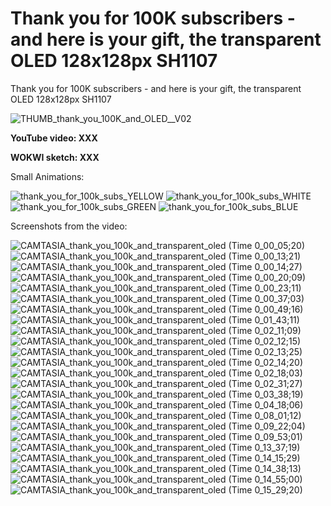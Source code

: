# Thank you for 100K subscribers - and here is your gift, the transparent OLED 128x128px SH1107
Thank you for 100K subscribers - and here is your gift, the transparent OLED 128x128px SH1107

![THUMB_thank_you_100K_and_OLED__V02](https://github.com/user-attachments/assets/8759b666-b4d9-4826-8cf4-84f5db5c2d60)


**YouTube video: XXX**

**WOKWI sketch: XXX**



Small Animations:

![thank_you_for_100k_subs_YELLOW](https://github.com/user-attachments/assets/4ad17c22-d6e9-4cfc-af5c-22f2ed664909)
![thank_you_for_100k_subs_WHITE](https://github.com/user-attachments/assets/d31fc691-821b-4b8d-8f8f-0a70d95a6c41)
![thank_you_for_100k_subs_GREEN](https://github.com/user-attachments/assets/cc30856e-62d8-43c5-b253-b0a419d7da9f)
![thank_you_for_100k_subs_BLUE](https://github.com/user-attachments/assets/a8bbc022-a2d8-4659-89f6-505e32ae7815)


Screenshots from the video:

![CAMTASIA_thank_you_100k_and_transparent_oled (Time 0_00_05;20)](https://github.com/user-attachments/assets/9e267bc1-fee3-403a-8103-46888eb62776)
![CAMTASIA_thank_you_100k_and_transparent_oled (Time 0_00_13;21)](https://github.com/user-attachments/assets/bcaaa650-15e2-42c5-af77-20c3bc43632b)
![CAMTASIA_thank_you_100k_and_transparent_oled (Time 0_00_14;27)](https://github.com/user-attachments/assets/7d730cdd-a3bd-4ca1-9d2a-f82d86ca7fce)
![CAMTASIA_thank_you_100k_and_transparent_oled (Time 0_00_20;09)](https://github.com/user-attachments/assets/561dc211-22b3-421e-b74c-fa5f4ef9c132)
![CAMTASIA_thank_you_100k_and_transparent_oled (Time 0_00_23;11)](https://github.com/user-attachments/assets/ae8a63b8-72b0-4c23-9dd2-7e1439ab5b21)
![CAMTASIA_thank_you_100k_and_transparent_oled (Time 0_00_37;03)](https://github.com/user-attachments/assets/4866de14-1931-45d4-b9b3-8ea6bf80864f)
![CAMTASIA_thank_you_100k_and_transparent_oled (Time 0_00_49;16)](https://github.com/user-attachments/assets/e028ed5c-6e5e-4221-b78c-2bd51f0b336b)
![CAMTASIA_thank_you_100k_and_transparent_oled (Time 0_01_43;11)](https://github.com/user-attachments/assets/094bbe42-82ae-4e1c-921b-d851f60cd6af)
![CAMTASIA_thank_you_100k_and_transparent_oled (Time 0_02_11;09)](https://github.com/user-attachments/assets/7d302996-43bb-4810-bcf4-ce45c992b1bb)
![CAMTASIA_thank_you_100k_and_transparent_oled (Time 0_02_12;15)](https://github.com/user-attachments/assets/35d78682-886b-48a2-bcbe-37de7821ca83)
![CAMTASIA_thank_you_100k_and_transparent_oled (Time 0_02_13;25)](https://github.com/user-attachments/assets/85452087-f424-452c-b0ef-85d671971f83)
![CAMTASIA_thank_you_100k_and_transparent_oled (Time 0_02_14;20)](https://github.com/user-attachments/assets/89ae46d0-93c0-47bb-bd4c-f8de176507ed)
![CAMTASIA_thank_you_100k_and_transparent_oled (Time 0_02_18;03)](https://github.com/user-attachments/assets/de3a11c9-d8ab-4924-8aea-e5c1805ee3be)
![CAMTASIA_thank_you_100k_and_transparent_oled (Time 0_02_31;27)](https://github.com/user-attachments/assets/501fd4ff-5870-45f4-9fe5-58fa492dfb77)
![CAMTASIA_thank_you_100k_and_transparent_oled (Time 0_03_38;19)](https://github.com/user-attachments/assets/8a97c2d4-3edd-4542-9e5a-d6fb767486c0)
![CAMTASIA_thank_you_100k_and_transparent_oled (Time 0_04_18;06)](https://github.com/user-attachments/assets/ed3b0aff-8d06-4508-888a-699a61b2f350)
![CAMTASIA_thank_you_100k_and_transparent_oled (Time 0_08_01;12)](https://github.com/user-attachments/assets/199e7921-c31a-461b-b57c-2f503a22f21e)
![CAMTASIA_thank_you_100k_and_transparent_oled (Time 0_09_22;04)](https://github.com/user-attachments/assets/734a9c21-e49c-4730-a943-7425934bebe3)
![CAMTASIA_thank_you_100k_and_transparent_oled (Time 0_09_53;01)](https://github.com/user-attachments/assets/82390bf7-f9c9-4624-a68e-39c4d02a9430)
![CAMTASIA_thank_you_100k_and_transparent_oled (Time 0_13_37;19)](https://github.com/user-attachments/assets/a29099de-134e-4981-80a6-49c6984bbd71)
![CAMTASIA_thank_you_100k_and_transparent_oled (Time 0_14_15;29)](https://github.com/user-attachments/assets/db71b293-0416-4090-b89a-0ba13394f1cd)
![CAMTASIA_thank_you_100k_and_transparent_oled (Time 0_14_38;13)](https://github.com/user-attachments/assets/092eb9de-a6fa-404e-9659-ec9e86a108f8)
![CAMTASIA_thank_you_100k_and_transparent_oled (Time 0_14_55;00)](https://github.com/user-attachments/assets/69e500ee-fa80-4c3e-a041-fd86feced440)
![CAMTASIA_thank_you_100k_and_transparent_oled (Time 0_15_29;20)](https://github.com/user-attachments/assets/1e737bfa-9f51-4259-804d-beb33ac61ea3)
